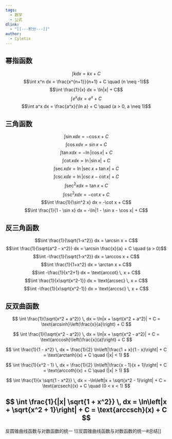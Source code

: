 ```yaml
---
tags:
  - 数学
  - 公式
dlink:
  - "[[---积分---]]"
author:
  - Cyletix
---
```

## 幂指函数
$$\int k dx = kx + C$$
$$\int x^n dx = \frac{x^{n+1}}{n+1} + C \quad (n \neq -1)$$$$\int \frac{1}{x} dx = \ln|x| + C$$
$$\int e^x dx = e^x + C$$
$$\int a^x dx = \frac{a^x}{\ln a} + C \quad (a > 0, a \neq 1)$$
## 三角函数
$$\int \sin x dx = -\cos x + C$$
$$\int \cos x dx = \sin x + C$$
$$\int \tan x dx = -\ln|\cos x| + C$$
$$\int \cot x dx = \ln|\sin x| + C$$
$$\int \sec x dx = \ln|\sec x + \tan x| + C$$
$$\int \csc x dx = \ln|\csc x - \cot x| + C$$
$$\int \sec^2 x dx = \tan x + C$$
$$\int \csc^2 x dx = -\cot x + C$$ 
$$\int \frac{1}{\sin^2 x} dx = -\cot x + C$$
$$\int \frac{1}{1 - \sin x} dx = -\ln|1 - \sin x - \cos x| + C$$
## 反三角函数
$$\int \frac{1}{\sqrt{1-x^2}} dx = \arcsin x + C$$
$$\int \frac{1}{\sqrt{a^2 - x^2}} dx = \arcsin \frac{x}{a} + C \quad (a > 0)$$
$$\int -\frac{1}{\sqrt{1-x^2}} dx = \arccos x + C$$
$$\int \frac{1}{1+x^2} dx = \arctan x + C$$
$$\int -\frac{1}{x^2+1} dx = \text{arccot} \, x + C$$
$$\int \frac{1}{x\sqrt{x^2-1}} dx = \text{arcsec} \, x + C$$
$$\int -\frac{1}{x\sqrt{x^2-1}} dx = \text{arccsc} \, x + C$$
## 反双曲函数

$$
\int \frac{1}{\sqrt{x^2 + a^2}} \, dx = \ln|x + \sqrt{x^2 + a^2}| + C = \text{arcsinh}\left(\frac{x}{a}\right) + C
$$

$$
\int \frac{1}{\sqrt{x^2 - a^2}} \, dx = \ln|x + \sqrt{x^2 - a^2}| + C = \text{arccosh}\left(\frac{x}{a}\right) + C
$$

$$
\int \frac{1}{1 - x^2} \, dx = \frac{1}{2} \ln\left|\frac{1 + x}{1 - x}\right| + C = \text{arctanh}(x) + C \quad (|x| < 1)
$$

$$
\int \frac{1}{x^2 - 1} \, dx = \frac{1}{2} \ln\left|\frac{x - 1}{x + 1}\right| + C = \text{arccoth}(x) + C \quad (|x| > 1)
$$

$$
\int \frac{1}{x \sqrt{1 - x^2}} \, dx = -\ln\left|x + \sqrt{x^2 - 1}\right| + C = \text{arcsech}(x) + C \quad (0 < x < 1)
$$

$$
\int \frac{1}{|x| \sqrt{1 + x^2}} \, dx = \ln\left|x + \sqrt{x^2 + 1}\right| + C = \text{arccsch}(x) + C
$$
---
反圆锥曲线函数与对数函数的统一
![[反圆锥曲线函数与对数函数的统一#总结]]